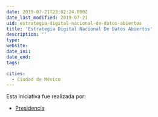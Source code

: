 ```yaml
---
date: 2019-07-21T23:02:24.000Z
date_last_modified: 2019-07-21
uid: estrategia-digital-nacional-de-datos-abiertos
title: 'Estrategia Digital Nacional De Datos Abiertos'
description: ''
type: 
website: 
date_ini: 
date_end: 
tags:

cities: 
  - Ciudad de México
---
```


Esta iniciativa fue realizada por:

- [Presidencia](/organizaciones/presidencia)
